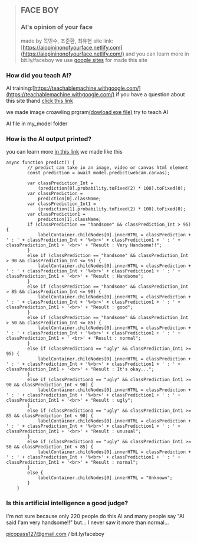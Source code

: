 > ## FACE BOY
> ### AI's opinion of your face
> made by 목민수, 조준환, 최유현
site link: [https://aiopininonofyourface.netlify.com](https://aiopininonofyourface.netlify.com/)
and you can learn more in bit.ly/faceboy we use [google sites](https://sites.google.com/new) for made this site


### How did you teach AI?

AI training:[https://teachablemachine.withgoogle.com/](https://teachablemachine.withgoogle.com/)
if you have a question about this site thand [click this link](https://teachablemachine.withgoogle.com/faq)


we made image croawling prgram[(dowload exe file)](https://sites.google.com/view/faceboy/%EC%A0%9C%EC%9E%91%EB%B0%A9%EB%B2%95?authuser=1#h.p_Vpm6hnMARFva
) try to teach AI 

AI file in my_model folder

### How is the AI ​​output printed?
you can learn more [in this link](https://github.com/googlecreativelab/teachablemachine-community/tree/master/libraries/image)
we made like this

    async function predict() {
            // predict can take in an image, video or canvas html element
            const prediction = await model.predict(webcam.canvas);

            var classPrediction_Int =
                (prediction[0].probability.toFixed(2) * 100).toFixed(0);
            var classPrediction =
                prediction[0].className;
            var classPrediction_Int1 =
                (prediction[1].probability.toFixed(2) * 100).toFixed(0);
            var classPrediction1 =
                prediction[1].className;
            if (classPrediction == "handsome" && classPrediction_Int > 95) {
                labelContainer.childNodes[0].innerHTML = classPrediction + ' : ' + classPrediction_Int + '%<br>' + classPrediction1 + ' : ' + classPrediction_Int1 + '<br>' + "Result : Very Handsome!!";
            }
            else if (classPrediction == "handsome" && classPrediction_Int > 90 && classPrediction_Int <= 95) {
                labelContainer.childNodes[0].innerHTML = classPrediction + ' : ' + classPrediction_Int + '%<br>' + classPrediction1 + ' : ' + classPrediction_Int1 + '<br>' + "Result : Handsome";
            }
            else if (classPrediction == "handsome" && classPrediction_Int > 85 && classPrediction_Int <= 90) {
                labelContainer.childNodes[0].innerHTML = classPrediction + ' : ' + classPrediction_Int + '%<br>' + classPrediction1 + ' : ' + classPrediction_Int1 + '<br>' + "Result : good";
            }
            else if (classPrediction == "handsome" && classPrediction_Int > 50 && classPrediction_Int <= 85) {
                labelContainer.childNodes[0].innerHTML = classPrediction + ' : ' + classPrediction_Int + '%<br>' + classPrediction1 + ' : ' + classPrediction_Int1 + ' <br>' + "Result : normal";
            }
            else if (classPrediction1 == "ugly" && classPrediction_Int1 >= 95) {
                labelContainer.childNodes[0].innerHTML = classPrediction + ' : ' + classPrediction_Int + '%<br>' + classPrediction1 + ' : ' + classPrediction_Int1 + '<br>' + "Result : It's okay...";
            }
            else if (classPrediction1 == "ugly" && classPrediction_Int1 >= 90 && classPrediction_Int < 90) {
                labelContainer.childNodes[0].innerHTML = classPrediction + ' : ' + classPrediction_Int + '%<br>' + classPrediction1 + ' : ' + classPrediction_Int1 + '<br>' + "Result : ugly";
            }
            else if (classPrediction1 == "ugly" && classPrediction_Int1 >= 85 && classPrediction_Int < 90) {
                labelContainer.childNodes[0].innerHTML = classPrediction + ' : ' + classPrediction_Int + '%<br>' + classPrediction1 + ' : ' + classPrediction_Int1 + '<br>' + "Result : unusual";
            }
            else if (classPrediction1 == "ugly" && classPrediction_Int1 >= 50 && classPrediction_Int < 85) {
                labelContainer.childNodes[0].innerHTML = classPrediction + ' : ' + classPrediction_Int + '%<br>' + classPrediction1 + ' : ' + classPrediction_Int1 + '<br>' + "Result : normal";
            }
            else {
                labelContainer.childNodes[0].innerHTML = "Unknown";
            }
        }
###   Is this artificial intelligence a good judge?
I'm not sure because only 220 people do this AI and many people say "AI said I'am very handsome!!"
but... I never saw it more than normal...

picopass127@gmail.com / bit.ly/faceboy
